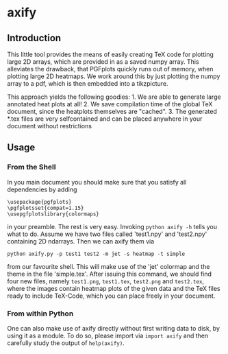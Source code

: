 # axify

## Introduction

This little tool provides the means of easily creating TeX code for plotting
large 2D arrays, which are provided in as a saved numpy array. This alleviates
the drawback, that PGFplots quickly runs out of memory, when plotting large
2D heatmaps. We work around this by just plotting the numpy array to a pdf,
which is then embedded into a tikzpicture.

This approach yields the following goodies:
    1. We are able to generate large annotated heat plots at all!
    2. We save compilation time of the global TeX document, since the heatplots
       themselves are "cached".
    3. The generated *.tex files are very selfcontained and can be placed
       anywhere in your document without restrictions

## Usage

### From the Shell
In you main document you should make sure that you satisfy all dependencies by
adding
```
\usepackage{pgfplots}
\pgfplotsset{compat=1.15}
\usepgfplotslibrary{colormaps}
```
in your preamble. The rest is very easy. Invoking `python axify -h` tells you
what to do. Assume we have two files called 'test1.npy' and 'test2.npy'
containing 2D ndarrays. Then we can axify them via

`python axify.py -p test1 test2 -m jet -s heatmap -t simple`

from our favourite shell. This will make use of the 'jet' colormap and the
theme in the file 'simple.tex'. After issuing this command, we should find four
new files, namely `test1.png`, `test1.tex`, `test2.png` and `test2.tex`, where
the images contain heatmap plots of the given data and the TeX files ready to
include TeX-Code, which you can place freely in your document.

### From within Python

One can also make use of axify directly without first writing data to disk,
by using it as a module. To do so, please import via `import axify` and then
carefully study the output of `help(axify)`.
